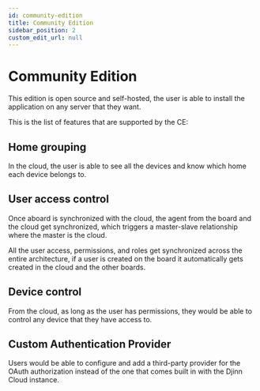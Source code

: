 ```yaml
---
id: community-edition
title: Community Edition
sidebar_position: 2
custom_edit_url: null
---
```


# Community Edition

This edition is open source and self-hosted, the user is able to install the application on any server that they want.

This is the list of features that are supported by the CE:

## Home grouping

In the cloud, the user is able to see all the devices and know which home each device belongs to.

## User access control

Once aboard is synchronized with the cloud, the agent from the board and the cloud get synchronized, which triggers a master-slave relationship where the master is the cloud.

All the user access, permissions, and roles get synchronized across the entire architecture, if a user is created on the board it automatically gets created in the cloud and the other boards.

## Device control

From the cloud, as long as the user has permissions, they would be able to control any device that they have access to.

## Custom Authentication Provider

Users would be able to configure and add a third-party provider for the OAuth authorization instead of the one that comes built in with the Djinn Cloud instance.
